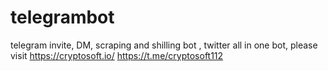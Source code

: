 # telegrambot
telegram invite, DM, scraping and shilling bot , twitter all in one bot, please visit https://cryptosoft.io/ 
https://t.me/cryptosoft112 

